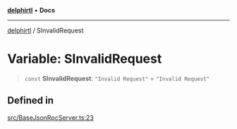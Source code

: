 [**delphirtl**](../README.md) • **Docs**

***

[delphirtl](../globals.md) / SInvalidRequest

# Variable: SInvalidRequest

> `const` **SInvalidRequest**: `"Invalid Request"` = `"Invalid Request"`

## Defined in

[src/BaseJsonRpcServer.ts:23](https://github.com/chuacw/delphirtl/blob/3204d33881fa10f212cb716c105eeee0d44571fa/src/BaseJsonRpcServer.ts#L23)
